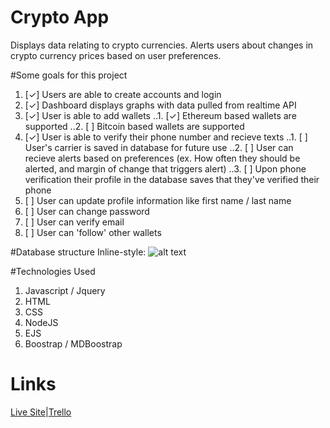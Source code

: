 # Crypto App
Displays data relating to crypto currencies. Alerts users about changes in crypto currency prices based on user preferences.

#Some goals for this project

1. [✓] Users are able to create accounts and login
2. [✓] Dashboard displays graphs with data pulled from realtime API
3. [✓] User is able to add wallets 
	..1. [✓] Ethereum based wallets are supported
	..2. [ ] Bitcoin based wallets are supported
4. [✓] User is able to verify their phone number and recieve texts
	..1. [ ] User's carrier is saved in database for future use
	..2. [ ] User can recieve alerts based on preferences (ex. How often they 
	should be alerted, and margin of change that triggers alert)
	..3. [ ] Upon phone verification their profile in the database saves that they've verified their phone
5. [ ] User can update profile information like first name / last name 
6. [ ] User can change password
7. [ ] User can verify email
8. [ ] User can 'follow' other wallets

#Database structure
Inline-style: 
![alt text](https://i.imgur.com/GWnkkxp.png "Dataflow graph")


#Technologies Used
1. Javascript / Jquery
2. HTML
3. CSS
4. NodeJS
5. EJS
6. Boostrap /  MDBoostrap

# Links
<a href="blank" target="_blank">Live Site</a>|<a href="https://trello.com/b/4OQcMTO5/project-2" target="_blank">Trello</a>